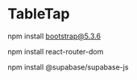 # TableTap

npm install bootstrap@5.3.6

npm install react-router-dom

npm install @supabase/supabase-js
